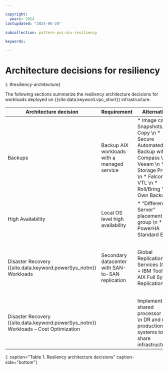 ```yaml
---

copyright:
  years: 2024
lastupdated: "2024-06-20"

subcollection: pattern-pvs-aix-resiliency

keywords:

---
```


# Architecture decisions for resiliency
{: #resiliency-architecture}

The following sections summarize the resiliency architecture decisions for workloads deployed on {{site.data.keyword.vpc_short}} infrastructure.

| Architecture decision | Requirement | Alternatives | Decision | Rationale |
|------|-------|-------|-------|-----|
| Backups | Backup AIX workloads with a managed service | * Image capture Snapshots/Flash Copy \n * Secure Automated Backup with Compass \n * Veeam \n * IBM Storage Protect \n * Falconstor VTL \n * Roll/Bring Your Own Backup | Secure Automated Backup with Compass + mksysb | * Managed service supporting AIX operating system \n * Rootvg restore method is required, such as mksysb stored/retrieved from COS. The restored mksysb image applies the AIX configuration details while preserving the Power Virtual Server deployed storage and networking resources. |
| High Availability | Local OS level high availability | * “Different Server” placement group \n * PowerHA Standard Edition | PowerHA Standard Edition | * Local availability optimization by allowing for the dynamic reconfiguration of running clusters. \n * Minimize unscheduled downtime in response to unplanned cluster component failures. |
| Disaster Recovery {{site.data.keyword.powerSys_notm}} Workloads                      | Secondary datacenter with SAN-to-SAN replication  | Global Replication Services (GRS) + IBM Toolkit for AIX Full System Replication                                                              | Global Replication Services (GRS) + AIX Toolkit for AIX Full System Replication  | * DR capability for RPO \< 1 hours, RTO \< 1 hours. \n * IBM Toolkit for AIX from Technology Services enables automate disaster recovery functions and capabilities on the {{site.data.keyword.cloud_notm}} by integrating {{site.data.keyword.powerSys_notm}} with the capabilities of GRS. |
| Disaster Recovery {{site.data.keyword.powerSys_notm}} Workloads – Cost Optimization | | Implement shared processor Pool \n DR and non-production systems to share infrastructure. | Implement shared processor Pool | Set up shared processor pool to reserve capacity in the secondary region. Set up DR systems on minimum sized VMs to save operating cost. This is a Power Systems virtual server special feature.                                                                                  |
{: caption="Table 1. Resliency architecture decisions" caption-side="bottom"}
